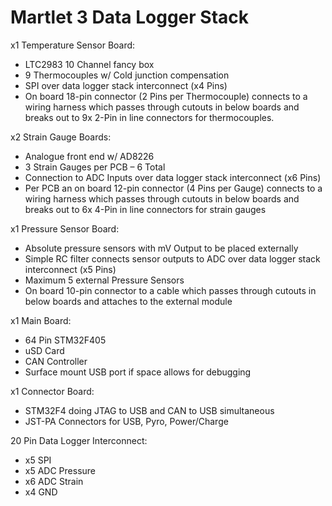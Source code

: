 # Martlet 3 Data Logger Stack

x1 Temperature Sensor Board:
- LTC2983 10 Channel fancy box
- 9 Thermocouples w/ Cold junction compensation
- SPI over data logger stack interconnect (x4 Pins)
- On board 18-pin connector (2 Pins per Thermocouple) connects to a wiring harness which passes through cutouts in below boards and breaks out to 9x 2-Pin in line connectors for thermocouples.

x2 Strain Gauge Boards:
- Analogue front end w/ AD8226    
- 3 Strain Gauges per PCB – 6 Total
- Connection to ADC Inputs over data logger stack interconnect (x6 Pins)
- Per PCB an on board 12-pin connector (4 Pins per Gauge) connects to a wiring harness which passes through cutouts in below boards and breaks out to 6x 4-Pin in line connectors for strain gauges

x1 Pressure Sensor Board:
- Absolute pressure sensors with mV Output to be placed externally
- Simple RC filter connects sensor outputs to ADC over data logger stack interconnect (x5 Pins)
- Maximum 5 external Pressure Sensors 
- On board 10-pin connector to a cable which passes through cutouts in below boards and attaches to the external module

x1 Main Board:
- 64 Pin STM32F405
- uSD Card
- CAN Controller
- Surface mount USB port if space allows for debugging

x1 Connector Board:
- STM32F4 doing JTAG to USB and CAN to USB simultaneous
- JST-PA Connectors for USB, Pyro, Power/Charge


20 Pin Data Logger Interconnect: 
 - x5 SPI 
 - x5 ADC Pressure 
 - x6 ADC Strain 
 - x4 GND
